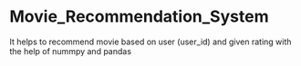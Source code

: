 # Movie_Recommendation_System
It helps to recommend movie based on user (user_id) and given rating with the help of nummpy and pandas

